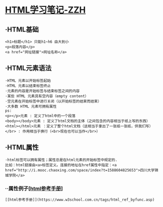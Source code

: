 # [HTML学习笔记-ZZH](https://www.w3school.com.cn/html/index.asp)

## ·HTML基础

```
<h1>标题</h1> 只能h1~h6 由大到小
<p>段落内容</p> 
<a href="网址链接">网址名称</a>
```

## ·HTML元素语法

```
·HTML 元素以开始标签起始
·HTML 元素以结束标签终止
·元素的内容是开始标签与结束标签之间的内容
·某些 HTML 元素具有空内容（empty content）
·空元素在开始标签中进行关闭（以开始标签的结束而结束）
·大多数 HTML 元素可拥有属性
ps:
<p></p>元素 : 定义了html中的一个段落
<body></body>元素 : 定义了html文档的主体（之间包含的内容相当于纸上写的东西）
<html></html>元素 ：定义了整个html文档（这相当于拿出了一张纸一张纸，供我们写）
</br> : 作用相当于换行（<br>现在也可以当作</br>）
```

## ·HTML属性

```
·html标签可以拥有属性；属性总是在html元素的开始标签中规定的.
比如：html链接由<a>标签定义。连接的地址在href属性中指定：<a href="http://i.mooc.chaoxing.com/space/index?t=1588604825653">四川大学锦城学院</a>
```

### ··属性例子[[html参考手册]](https://www.w3school.com.cn/tags/html_ref_byfunc.asp)

```
[[html参考手册]](https://www.w3school.com.cn/tags/html_ref_byfunc.asp)
```




